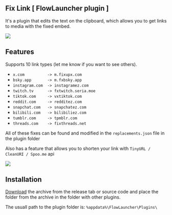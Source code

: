 ## Fix Link [ FlowLauncher plugin ]
It's a plugin that edits the text on the clipboard, which allows you to get links to media with the fixed embed.

![](https://github.com/user-attachments/assets/2d25e626-cbad-42c2-9bf0-00d07fcf0232)
## Features
Supports 10 link types (let me know if you want to see others).

- `x.com          -> m.fixupx.com`
- `bsky.app       -> m.fxbsky.app`
- `instagram.com  -> instagramez.com`
- `twitch.tv      -> fxtwitch.seria.moe`
- `tiktok.com     -> vxtiktok.com`
- `reddit.com     -> redditez.com`
- `snapchat.com   -> snapchatez.com`
- `bilibili.com   -> bilibiliez.com`
- `tumblr.com     -> tpmblr.com`
- `threads.com    -> fixthreads.net`

All of these fixes can be found and modified in the `replacements.json` file in the plugin folder

Also has a feature that allows you to shorten your link with `TinyURL / CleanURI / Spoo.me` api

![](https://github.com/user-attachments/assets/2a213f02-f6ed-42da-b299-7dc37f7646b9)

## Installation

[Download](https://github.com/Woysful/Fix-Link-Embeding/releases/latest/download/Fix-Link-Embeding.zip) the archive from the release tab or source code and place the folder from the archive in the folder with other plugins.

The usuall path to the plugin folder is: `%appdata%\FlowLauncher\Plugins\`
